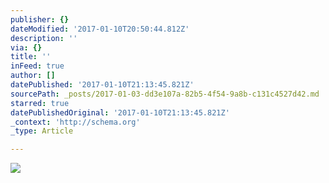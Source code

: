 ```yaml
---
publisher: {}
dateModified: '2017-01-10T20:50:44.812Z'
description: ''
via: {}
title: ''
inFeed: true
author: []
datePublished: '2017-01-10T21:13:45.821Z'
sourcePath: _posts/2017-01-03-dd3e107a-82b5-4f54-9a8b-c131c4527d42.md
starred: true
datePublishedOriginal: '2017-01-10T21:13:45.821Z'
_context: 'http://schema.org'
_type: Article

---
```

![](https://the-grid-user-content.s3-us-west-2.amazonaws.com/7d5a66fd-7694-47d6-8cc8-ee4f33fc564b.jpg)